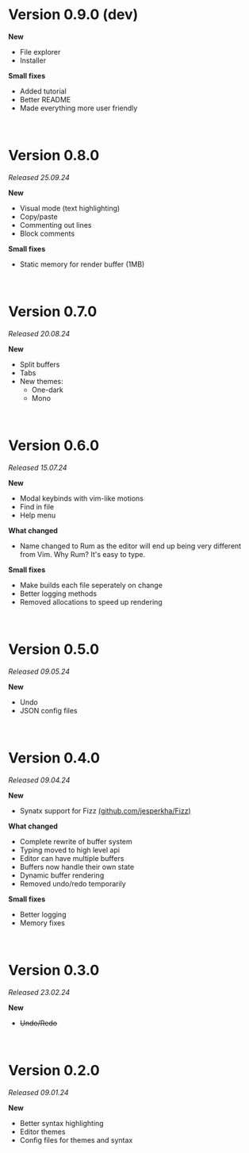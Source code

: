 # Version 0.9.0 (dev)

**New**

- File explorer
- Installer

**Small fixes**

- Added tutorial
- Better README
- Made everything more user friendly

<br>

# Version 0.8.0

_Released 25.09.24_

**New**

- Visual mode (text highlighting)
- Copy/paste
- Commenting out lines
- Block comments

**Small fixes**

- Static memory for render buffer (1MB)

<br>

# Version 0.7.0

_Released 20.08.24_

**New**

- Split buffers
- Tabs
- New themes:
  - One-dark
  - Mono

<br>

# Version 0.6.0

_Released 15.07.24_

**New**

- Modal keybinds with vim-like motions
- Find in file
- Help menu

**What changed**

- Name changed to Rum as the editor will end up being very different from Vim. Why Rum? It's easy to type.

**Small fixes**

- Make builds each file seperately on change
- Better logging methods
- Removed allocations to speed up rendering

<br>

# Version 0.5.0

_Released 09.05.24_

**New**

- Undo
- JSON config files

<br>

# Version 0.4.0

_Released 09.04.24_

**New**

- Synatx support for Fizz [(github.com/jesperkha/Fizz)](github.com/jesperkha/Fizz)

**What changed**

- Complete rewrite of buffer system
- Typing moved to high level api
- Editor can have multiple buffers
- Buffers now handle their own state
- Dynamic buffer rendering
- Removed undo/redo temporarily

**Small fixes**

- Better logging
- Memory fixes

<br>

# Version 0.3.0

_Released 23.02.24_

**New**

- ~~Undo/Redo~~

<br>

# Version 0.2.0

_Released 09.01.24_

**New**

- Better syntax highlighting
- Editor themes
- Config files for themes and syntax
